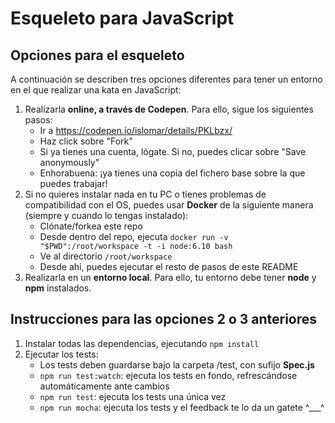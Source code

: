 # Esqueleto para JavaScript

## Opciones para el esqueleto
A continuación se describen tres opciones diferentes para tener un entorno en el que realizar una kata en JavaScript:
1. Realizarla **online, a través de Codepen**. Para ello, sigue los siguientes pasos:
   * Ir a https://codepen.io/islomar/details/PKLbzx/
   * Haz click sobre "Fork"
   * Si ya tienes una cuenta, lógate. Si no, puedes clicar sobre "Save anonymously"
   * Enhorabuena: ¡ya tienes una copia del fichero base sobre la que puedes trabajar!
2. Si no quieres instalar nada en tu PC o tienes problemas de compatibilidad con el OS, puedes usar **Docker** de la siguiente manera (siempre y cuando lo tengas instalado):
   * Clónate/forkea este repo
   * Desde dentro del repo, ejecuta `docker run -v "$PWD":/root/workspace -t -i node:6.10 bash`
   * Ve al directorio `/root/workspace`
   * Desde ahí, puedes ejecutar el resto de pasos de este README
3. Realizarla en un **entorno local**. Para ello, tu entorno debe tener **node** y **npm** instalados.


## Instrucciones para las opciones 2 o 3 anteriores
1. Instalar todas las dependencias, ejecutando `npm install`
2. Ejecutar los tests:
   * Los tests deben guardarse bajo la carpeta /test, con sufijo **Spec.js**
   * `npm run test:watch`: ejecuta los tests en fondo, refrescándose automáticamente ante cambios
   * `npm run test`: ejecuta los tests una única vez
   * `npm run mocha`: ejecuta los tests y el feedback te lo da un gatete ^___^
